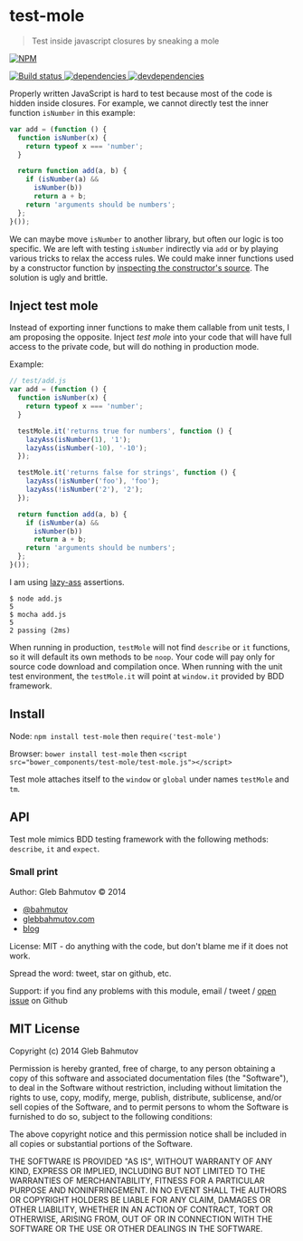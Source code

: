 # test-mole

> Test inside javascript closures by sneaking a mole

[![NPM][test-mole-icon] ][test-mole-url]

[![Build status][test-mole-ci-image] ][test-mole-ci-url]
[![dependencies][test-mole-dependencies-image] ][test-mole-dependencies-url]
[![devdependencies][test-mole-devdependencies-image] ][test-mole-devdependencies-url]

Properly written JavaScript is hard to test because most of the code
is hidden inside closures. For example, we cannot directly test
the inner function `isNumber` in this example:

```js
var add = (function () {
  function isNumber(x) {
    return typeof x === 'number';
  }

  return function add(a, b) {
    if (isNumber(a) &&
      isNumber(b))
      return a + b;
    return 'arguments should be numbers';
  };
}());
```

We can maybe move `isNumber` to another library, but often our logic is too specific.
We are left with testing `isNumber` indirectly via `add` or by playing various tricks
to relax the access rules. We could make inner functions used by a constructor function
by [inspecting the constructor's source](http://www.htmlgoodies.com/html5/javascript/accessing-private-functions-in-javascript-nested-functions.html). The solution is ugly and brittle.

## Inject test mole

Instead of exporting inner functions to make them callable from unit tests, I am
proposing the opposite. Inject *test mole* into your code that will have full access
to the private code, but will do nothing in production mode.

Example:

```js
// test/add.js
var add = (function () {
  function isNumber(x) {
    return typeof x === 'number';
  }

  testMole.it('returns true for numbers', function () {
    lazyAss(isNumber(1), '1');
    lazyAss(isNumber(-10), '-10');
  });

  testMole.it('returns false for strings', function () {
    lazyAss(!isNumber('foo'), 'foo');
    lazyAss(!isNumber('2'), '2');
  });

  return function add(a, b) {
    if (isNumber(a) &&
      isNumber(b))
      return a + b;
    return 'arguments should be numbers';
  };
}());
```

I am using [lazy-ass](https://github.com/bahmutov/lazy-ass) assertions.

    $ node add.js
    5
    $ mocha add.js
    5
    2 passing (2ms)

When running in production, `testMole` will not find `describe` or `it` functions,
so it will default its own methods to be `noop`. Your code will pay only for source code download
and compilation once. When running with the unit test environment, the `testMole.it` will
point at `window.it` provided by BDD framework.

## Install

Node: `npm install test-mole` then `require('test-mole')`

Browser: `bower install test-mole` then `<script src="bower_components/test-mole/test-mole.js"></script>`

Test mole attaches itself to the `window` or `global` under names `testMole` and `tm`.

## API

Test mole mimics BDD testing framework with the following methods: `describe`, `it` and `expect`.

### Small print

Author: Gleb Bahmutov &copy; 2014

* [@bahmutov](https://twitter.com/bahmutov)
* [glebbahmutov.com](http://glebbahmutov.com)
* [blog](http://bahmutov.calepin.co/)

License: MIT - do anything with the code, but don't blame me if it does not work.

Spread the word: tweet, star on github, etc.

Support: if you find any problems with this module, email / tweet /
[open issue](https://github.com/bahmutov/test-mole/issues?state=open) on Github

## MIT License

Copyright (c) 2014 Gleb Bahmutov

Permission is hereby granted, free of charge, to any person
obtaining a copy of this software and associated documentation
files (the "Software"), to deal in the Software without
restriction, including without limitation the rights to use,
copy, modify, merge, publish, distribute, sublicense, and/or sell
copies of the Software, and to permit persons to whom the
Software is furnished to do so, subject to the following
conditions:

The above copyright notice and this permission notice shall be
included in all copies or substantial portions of the Software.

THE SOFTWARE IS PROVIDED "AS IS", WITHOUT WARRANTY OF ANY KIND,
EXPRESS OR IMPLIED, INCLUDING BUT NOT LIMITED TO THE WARRANTIES
OF MERCHANTABILITY, FITNESS FOR A PARTICULAR PURPOSE AND
NONINFRINGEMENT. IN NO EVENT SHALL THE AUTHORS OR COPYRIGHT
HOLDERS BE LIABLE FOR ANY CLAIM, DAMAGES OR OTHER LIABILITY,
WHETHER IN AN ACTION OF CONTRACT, TORT OR OTHERWISE, ARISING
FROM, OUT OF OR IN CONNECTION WITH THE SOFTWARE OR THE USE OR
OTHER DEALINGS IN THE SOFTWARE.

[test-mole-icon]: https://nodei.co/npm/test-mole.png?downloads=true
[test-mole-url]: https://npmjs.org/package/test-mole
[test-mole-ci-image]: https://travis-ci.org/bahmutov/test-mole.png?branch=master
[test-mole-ci-url]: https://travis-ci.org/bahmutov/test-mole
[test-mole-dependencies-image]: https://david-dm.org/bahmutov/test-mole.png
[test-mole-dependencies-url]: https://david-dm.org/bahmutov/test-mole
[test-mole-devdependencies-image]: https://david-dm.org/bahmutov/test-mole/dev-status.png
[test-mole-devdependencies-url]: https://david-dm.org/bahmutov/test-mole#info=devDependencies
